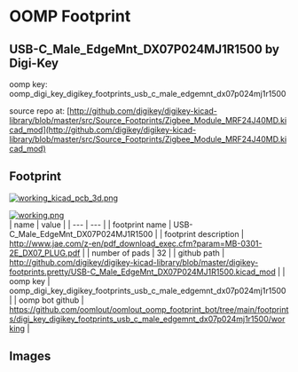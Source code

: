 # OOMP Footprint  
## USB-C_Male_EdgeMnt_DX07P024MJ1R1500  by Digi-Key  
  
oomp key: oomp_digi_key_digikey_footprints_usb_c_male_edgemnt_dx07p024mj1r1500  
  
source repo at: [http://github.com/digikey/digikey-kicad-library/blob/master/src/Source_Footprints/Zigbee_Module_MRF24J40MD.kicad_mod](http://github.com/digikey/digikey-kicad-library/blob/master/src/Source_Footprints/Zigbee_Module_MRF24J40MD.kicad_mod)  
## Footprint  
  
[![working_kicad_pcb_3d.png](working_kicad_pcb_3d_600.png)](working_kicad_pcb_3d.png)  
  
[![working.png](working_600.png)](working.png)  
| name | value | 
| --- | --- | 
| footprint name | USB-C_Male_EdgeMnt_DX07P024MJ1R1500 | 
| footprint description | http://www.jae.com/z-en/pdf_download_exec.cfm?param=MB-0301-2E_DX07_PLUG.pdf | 
| number of pads | 32 | 
| github path | http://github.com/digikey/digikey-kicad-library/blob/master/digikey-footprints.pretty/USB-C_Male_EdgeMnt_DX07P024MJ1R1500.kicad_mod | 
| oomp key | oomp_digi_key_digikey_footprints_usb_c_male_edgemnt_dx07p024mj1r1500 | 
| oomp bot github | https://github.com/oomlout/oomlout_oomp_footprint_bot/tree/main/footprints/digi_key_digikey_footprints_usb_c_male_edgemnt_dx07p024mj1r1500/working | 
## Images  
